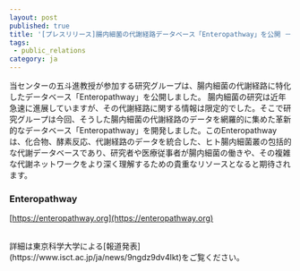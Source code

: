 ```yaml
---
layout: post
published: true
title: '[プレスリリース]腸内細菌の代謝経路データベース「Enteropathway」を公開 －疾患や健康状態と関連する細菌代謝パターンの解明に期待－'
tags:
 - public_relations
category: ja
---
```

当センターの五斗進教授が参加する研究グループは、腸内細菌の代謝経路に特化したデータベース「Enteropathway」を公開しました。
腸内細菌の研究は近年急速に進展していますが、その代謝経路に関する情報は限定的でした。そこで研究グループは今回、そうした腸内細菌の代謝経路のデータを網羅的に集めた革新的なデータベース「Enteropathway」を開発しました。このEnteropathway は、化合物、酵素反応、代謝経路のデータを統合した、ヒト腸内細菌叢の包括的な代謝データベースであり、研究者や医療従事者が腸内細菌の働きや、その複雑な代謝ネットワークをより深く理解するための貴重なリソースとなると期待されます。<br/>

### Enteropathway
[https://enteropathway.org](https://enteropathway.org)

<br/>
詳細は東京科学大学による[報道発表](https://www.isct.ac.jp/ja/news/9ngdz9dv4lkt)をご覧ください。
